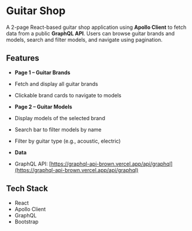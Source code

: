 # Guitar Shop

A 2-page React-based guitar shop application using **Apollo Client** to fetch data from a public **GraphQL API**. Users can browse guitar brands and models, search and filter models, and navigate using pagination.

## Features

-  **Page 1 – Guitar Brands**
  - Fetch and display all guitar brands
  - Clickable brand cards to navigate to models
  
-  **Page 2 – Guitar Models**
  - Display models of the selected brand
  - Search bar to filter models by name
  - Filter by guitar type (e.g., acoustic, electric)
    
-  **Data**
  - GraphQL API: [https://graphql-api-brown.vercel.app/api/graphql](https://graphql-api-brown.vercel.app/api/graphql)

## Tech Stack

- React
- Apollo Client
- GraphQL
- Bootstrap
